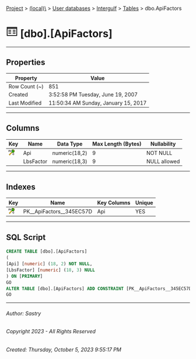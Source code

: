 #### 

[Project](../../../../index.md) > [(local)\\](../../../index.md) > [User databases](../../index.md) > [Intergulf](../index.md) > [Tables](Tables.md) > dbo.ApiFactors

# ![Tables](../../../../Images/Table32.png) [dbo].[ApiFactors]

---

## <a name="#properties"></a>Properties

| Property | Value |
|---|---|
| Row Count (~) | 851 |
| Created | 3:52:58 PM Tuesday, June 19, 2007 |
| Last Modified | 11:50:34 AM Sunday, January 15, 2017 |


---

## <a name="#columns"></a>Columns

| Key | Name | Data Type | Max Length (Bytes) | Nullability |
|---|---|---|---|---|
| [![Cluster Primary Key PK__ApiFactors__345EC57D: Api](../../../../Images/pkcluster.png)](#indexes) | Api | numeric(18,2) | 9 | NOT NULL |
|  | LbsFactor | numeric(18,3) | 9 | NULL allowed |


---

## <a name="#indexes"></a>Indexes

| Key | Name | Key Columns | Unique |
|---|---|---|---|
| [![Cluster Primary Key PK__ApiFactors__345EC57D: Api](../../../../Images/pkcluster.png)](#indexes) | PK__ApiFactors__345EC57D | Api | YES |


---

## <a name="#sqlscript"></a>SQL Script

```sql
CREATE TABLE [dbo].[ApiFactors]
(
[Api] [numeric] (18, 2) NOT NULL,
[LbsFactor] [numeric] (18, 3) NULL
) ON [PRIMARY]
GO
ALTER TABLE [dbo].[ApiFactors] ADD CONSTRAINT [PK__ApiFactors__345EC57D] PRIMARY KEY CLUSTERED ([Api]) ON [PRIMARY]
GO

```


---

###### Author:  Sastry

###### Copyright 2023 - All Rights Reserved

###### Created: Thursday, October 5, 2023 9:55:17 PM

